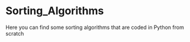 # Sorting_Algorithms
Here you can find some sorting algorithms that are coded in Python from scratch
